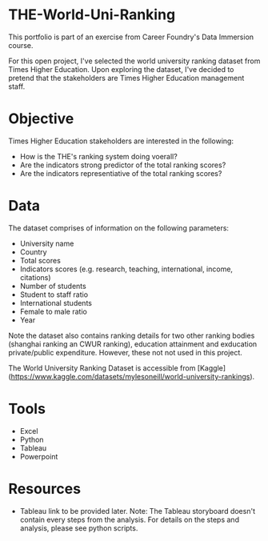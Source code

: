 # THE-World-Uni-Ranking

This portfolio is part of an exercise from Career Foundry's Data Immersion course. 

For this open project, I've selected the world university ranking dataset from Times Higher Education. Upon exploring the dataset, I've decided to pretend that the stakeholders are Times Higher Education management staff. 

# Objective

Times Higher Education stakeholders are interested in the following: 

- How is the THE's ranking system doing voerall?
- Are the indicators strong predictor of the total ranking scores?
- Are the indicators representiative of the total ranking scores?

# Data

The dataset comprises of information on the following parameters:

- University name
- Country
- Total scores
- Indicators scores (e.g. research, teaching, international, income, citations)
- Number of students
- Student to staff ratio
- International students
- Female to male ratio
- Year

Note the dataset also contains ranking details for two other ranking bodies (shanghai ranking an CWUR ranking), education attainment and exducation private/public expenditure. However, these not not used in this project. 

The World University Ranking Dataset is accessible from [Kaggle] (https://www.kaggle.com/datasets/mylesoneill/world-university-rankings).

# Tools

- Excel
- Python
- Tableau
- Powerpoint

# Resources

- Tableau link to be provided later. Note: The Tableau storyboard doesn't contain every steps from the analysis. For details on the steps and analysis, please see python scripts. 
